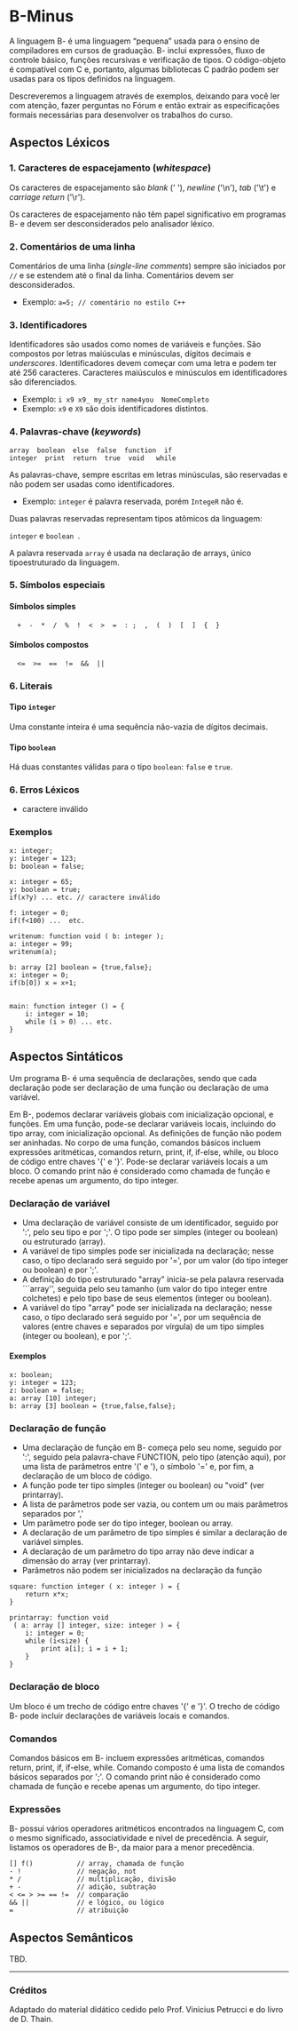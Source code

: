 # B-Minus

A linguagem B- é uma linguagem “pequena” usada para o ensino de compiladores em cursos de graduação. 
B- inclui expressões, fluxo de controle básico, funções recursivas e 
verificação de tipos. O código-objeto é compatível com C e, portanto, 
algumas bibliotecas C padrão podem ser usadas para os tipos definidos na linguagem.

Descreveremos a linguagem através de exemplos, deixando para você ler com atenção, 
fazer perguntas no Fórum e então extrair as especificações formais necessárias 
para desenvolver os trabalhos do curso.

## Aspectos Léxicos

### 1. Caracteres de espacejamento (_whitespace_)

Os caracteres de espacejamento são _blank_ (' '), _newline_ ('\n'),  _tab_ ('\t') e _carriage return_ ('\r').

Os caracteres de espacejamento não têm papel significativo em programas B- e devem ser desconsiderados pelo analisador léxico.

### 2. Comentários de uma linha

Comentários de uma linha (_single-line comments_) sempre são iniciados por ```//``` e se estendem até o final da linha.
Comentários devem ser desconsiderados.

- Exemplo: ```a=5; // comentário no estilo C++```

### 3. Identificadores

Identificadores são usados como nomes de variáveis e funções. 
São compostos por letras maiúsculas e minúsculas, dígitos decimais e _underscores_.
Identificadores devem começar com uma letra e podem ter até 256 caracteres.
Caracteres maiúsculos e minúsculos em identificadores são diferenciados.

- Exemplo: ```i x9 x9_ my_str name4you  NomeCompleto```
- Exemplo: ```x9``` e ```X9``` são dois identificadores distintos.

### 4. Palavras-chave (_keywords_)

```
array  boolean  else  false  function  if
integer  print  return  true  void   while
``` 

As palavras-chave, sempre escritas em letras minúsculas, são reservadas 
e não podem ser usadas como identificadores. 

- Exemplo: ```integer``` é palavra reservada, porém  ```IntegeR``` não é.

Duas palavras reservadas representam tipos atômicos da linguagem:

```integer``` e   ```boolean ```.

A palavra reservada ```array``` é usada na declaração de arrays, único tipoestruturado da linguagem.

### 5. Símbolos especiais

#### Símbolos simples

```
  +  -  *  /  %  !  <  >  =  : ;  ,  (  )  [  ]  {  } 
```

#### Símbolos compostos

```
  <=  >=  ==  !=  &&  ||
```

### 6. Literais 

#### Tipo ```integer```

Uma constante inteira é uma sequência não-vazia de dígitos decimais.

#### Tipo ```boolean```

Há duas constantes válidas para o tipo ```boolean```: ```false``` e ```true```.

### 6. Erros Léxicos

- caractere inválido 

### Exemplos

```
x: integer;
y: integer = 123;
b: boolean = false;
```

```
x: integer = 65;
y: boolean = true;
if(x?y) ... etc. // caractere inválido
```

```
f: integer = 0;
if(f<100) ...  etc.
```

```
writenum: function void ( b: integer );
a: integer = 99;
writenum(a); 
```

```
b: array [2] boolean = {true,false};
x: integer = 0;
if(b[0]) x = x+1;     
```

```

main: function integer () = {
    i: integer = 10;
    while (i > 0) ... etc.  
}
```

## Aspectos Sintáticos

Um programa B- é uma sequência de declarações,
sendo que cada declaração pode ser declaração de uma função ou declaração de uma variável.

Em B-, podemos declarar variáveis globais com inicialização opcional,
e funções.
Em uma função, pode-se declarar variáveis locais, incluindo do tipo array, com inicialização opcional.
As definições de função não podem ser aninhadas.
No corpo de uma função, comandos básicos incluem 
expressões aritméticas, comandos return, print, if, if-else, while, 
ou bloco de código entre chaves '{' e '}'.
Pode-se declarar variáveis locais a um bloco.
O comando print não é considerado como chamada de função e recebe apenas um argumento, do tipo integer.


### Declaração de variável 

- Uma declaração de variável consiste de um identificador, seguido por ':', pelo seu tipo e por ';'.
O tipo pode ser simples (integer ou boolean) ou estruturado (array).
- A variável de tipo simples pode ser inicializada na declaração; nesse caso, o tipo declarado 
será seguido por '=', por um valor (do tipo integer ou boolean) e por ';'.
- A definição do tipo estruturado "array" inicia-se pela palavra reservada ```array'', 
seguida pelo seu tamanho (um valor do tipo integer entre colchetes) 
e pelo tipo base de seus elementos (integer ou boolean).
- A variável do tipo "array" pode ser inicializada na declaração; nesse caso, o tipo declarado
será seguido por '=', por um sequência de valores (entre chaves e separados por vírgula) 
de um tipo simples (integer ou boolean), e por ';'.

#### Exemplos

```
x: boolean;
y: integer = 123;
z: boolean = false;
a: array [10] integer;
b: array [3] boolean = {true,false,false};
```


### Declaração de função

- Uma declaração de função em B- começa pelo seu nome,
seguido por ':', seguido pela palavra-chave FUNCTION, pelo tipo (atenção aqui),
por uma lista de parâmetros entre '(' e '), o símbolo '=' e, por fim,
a declaração de um bloco de código. 
- A função pode ter tipo simples (integer ou boolean)
ou "void" (ver printarray).
- A lista de parâmetros pode ser vazia, ou contem um ou mais parâmetros separados por ','
- Um parâmetro pode ser do tipo integer, boolean ou array.
- A declaração de um parâmetro de tipo simples é similar a declaração de variável simples.
- A declaração de um parâmetro do tipo array não deve indicar a dimensão do array (ver printarray).
- Parâmetros não podem ser inicializados na declaração da função

```
square: function integer ( x: integer ) = {
    return x*x;
}

```

```
printarray: function void
 ( a: array [] integer, size: integer ) = {
    i: integer = 0;
    while (i<size) {
        print a[i]; i = i + 1;
    }
} 

```

### Declaração de bloco

Um bloco é um trecho de código entre chaves '{' e '}'.
O trecho de código B- pode incluir declarações de variáveis locais 
e comandos.

### Comandos

Comandos básicos em B- incluem
expressões aritméticas, comandos return, print, if, if-else, while.
Comando composto é uma lista de comandos básicos separados por ';'.
O comando print não é considerado como chamada de função e recebe apenas um argumento, do tipo integer.

### Expressões

B- possui vários operadores aritméticos encontrados na linguagem C, com o mesmo significado, associatividade e nível de precedência.
A seguir, listamos os operadores de B-, da maior para a menor precedência.


```
[] f()           // array, chamada de função
- !              // negação, not
* /              // multiplicação, divisão
+ -              // adição, subtração
< <= > >= == !=  // comparação
&& ||            // e lógico, ou lógico
=                // atribuição

```

## Aspectos Semânticos 

TBD.

<!--

B-Minor is strictly typed. This means that you may only assign a value to a variable (or function parameter) if the types match exactly. You can- not perform many of the fast-and-loose conversions found in C. For ex- ample, arithmetic operators can only apply to integers. Comparisons can be performed on arguments of any type, but only if they match. Logical operations can only be performed on booleans.


#### Tipos

- O tipo ```integer``` define constantes representadas como ``signed 64 bit```.
- O tipo ```boolean``` possui dois valores literais: _true_ e _false_.

- Arrays são estáticos, isto é, são criados com tamanho fixo e memória reservada; o tamanho não pode ser modificado depois.

- Se um array for declarado, sem valores atribuídos, assume-se que o mesmo foi inicializado com zeros.

``` a: array [5] integer; ```

- Na declaração de um array de tamanho N, pode-se inicializar o array com um conjunto de valores.

``` a: array [5] integer = {1,2,3,4,5}; ```

- Se um array for declarado, sem valores atribuídos, assume-se que o mesmo foi inicializado com zeros.

#### Função main


Um programa completo deve ter uma função chamada de ```main``` que retorna um valor inteiro. 
A lista de parâmetros de _main_ pode ser vazia ou usar ```argc``` 
e ```argv``` como em programas C. 
-->

-----

### Créditos

Adaptado do material didático cedido pelo Prof. Vinicius Petrucci e 
do livro de D. Thain.

<!--you must copy yytext before the lexer is called again if you need to preserve the token's string representation. -->
